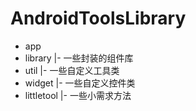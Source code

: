 # AndroidToolsLibrary

- app
- library
  |- 一些封装的组件库
- util
  |- 一些自定义工具类
- widget
  |- 一些自定义控件类
- littletool
  |- 一些小需求方法